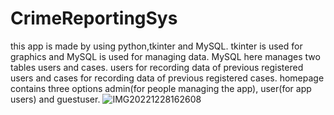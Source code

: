# CrimeReportingSys
this app is made by using python,tkinter and MySQL. tkinter is used for graphics and MySQL is used for managing data. MySQL here manages two tables users and cases. users for recording data of previous registered users and cases for recording data of previous registered cases. homepage contains three options admin(for people managing the app), user(for app users) and guestuser.
![IMG20221228162608](https://user-images.githubusercontent.com/98016085/209805452-2870d479-c20f-481e-b86e-441eaf71e7bd.jpg)

